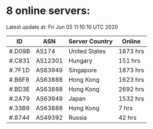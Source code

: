 # 8 online servers:

Latest update at: Fri Jun 05 11:10:10 UTC 2020

| ID | ASN | Server Country | Online |
| -- | --- | -------------- | ------ |
| #.D09B | AS174 | United States | 1873 hrs |
| #.C831 | AS12301 | Hungary | 151 hrs |
| #.7F1D | AS63949 | Singapore | 1873 hrs |
| #.B6F8 | AS63888 | Hong Kong | 1623 hrs |
| #.BD3E | AS63888 | Hong Kong | 2692 hrs |
| #.2A79 | AS63949 | Japan | 1532 hrs |
| #.33B9 | AS63888 | Hong Kong | 7 hrs |
| #.8744 | AS49392 | Russia | 42 hrs |

